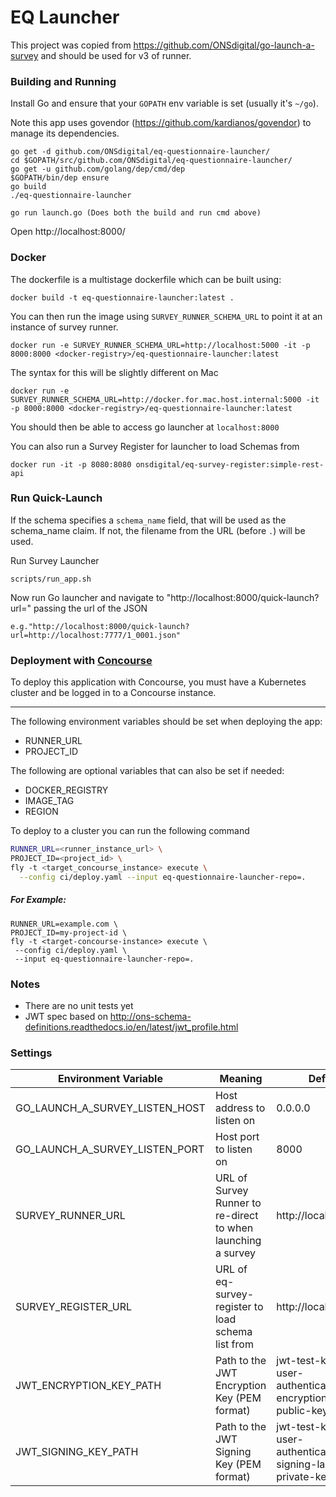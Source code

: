 # EQ Launcher

This project was copied from https://github.com/ONSdigital/go-launch-a-survey and should be used for v3 of runner.

### Building and Running
Install Go and ensure that your `GOPATH` env variable is set (usually it's `~/go`).

Note this app uses govendor (https://github.com/kardianos/govendor) to manage its dependencies.

```
go get -d github.com/ONSdigital/eq-questionnaire-launcher/
cd $GOPATH/src/github.com/ONSdigital/eq-questionnaire-launcher/
go get -u github.com/golang/dep/cmd/dep
$GOPATH/bin/dep ensure
go build
./eq-questionnaire-launcher

go run launch.go (Does both the build and run cmd above)

```

Open http://localhost:8000/

### Docker
The dockerfile is a multistage dockerfile which can be built using:

```
docker build -t eq-questionnaire-launcher:latest .
```

You can then run the image using `SURVEY_RUNNER_SCHEMA_URL` to point it at an instance of survey runner.

```
docker run -e SURVEY_RUNNER_SCHEMA_URL=http://localhost:5000 -it -p 8000:8000 <docker-registry>/eq-questionnaire-launcher:latest
```

The syntax for this will be slightly different on Mac

```
docker run -e SURVEY_RUNNER_SCHEMA_URL=http://docker.for.mac.host.internal:5000 -it -p 8000:8000 <docker-registry>/eq-questionnaire-launcher:latest
```

You should then be able to access go launcher at `localhost:8000`

You can also run a Survey Register for launcher to load Schemas from

```
docker run -it -p 8080:8080 onsdigital/eq-survey-register:simple-rest-api
```

### Run Quick-Launch
If the schema specifies a `schema_name` field, that will be used as the schema_name claim. If not, the filename from the URL (before `.`) will be used.

Run Survey Launcher
```
scripts/run_app.sh
```
Now run Go launcher and navigate to "http://localhost:8000/quick-launch?url=" passing the url of the JSON
```
e.g."http://localhost:8000/quick-launch?url=http://localhost:7777/1_0001.json"
```

### Deployment with [Concourse](https://concourse-ci.org/)

To deploy this application with Concourse, you must have a Kubernetes cluster and be logged in to a Concourse instance.

---

The following environment variables should be set when deploying the app:
- RUNNER_URL
- PROJECT_ID

The following are optional variables that can also be set if needed:
- DOCKER_REGISTRY
- IMAGE_TAG
- REGION

To deploy to a cluster you can run the following command

```sh
RUNNER_URL=<runner_instance_url> \
PROJECT_ID=<project_id> \
fly -t <target_concourse_instance> execute \
  --config ci/deploy.yaml --input eq-questionnaire-launcher-repo=.
```

##### For Example:
 ```
RUNNER_URL=example.com \
PROJECT_ID=my-project-id \
fly -t <target-concourse-instance> execute \
  --config ci/deploy.yaml \
  --input eq-questionnaire-launcher-repo=.
```

### Notes
* There are no unit tests yet
* JWT spec based on http://ons-schema-definitions.readthedocs.io/en/latest/jwt_profile.html

### Settings
Environment Variable | Meaning | Default
---------------------|---------|--------
GO_LAUNCH_A_SURVEY_LISTEN_HOST|Host address  to listen on|0.0.0.0
GO_LAUNCH_A_SURVEY_LISTEN_PORT|Host port to listen on|8000
SURVEY_RUNNER_URL|URL of Survey Runner to re-direct to when launching a survey|http://localhost:5000
SURVEY_REGISTER_URL|URL of eq-survey-register to load schema list from |http://localhost:8080
JWT_ENCRYPTION_KEY_PATH|Path to the JWT Encryption Key (PEM format)|jwt-test-keys/sdc-user-authentication-encryption-sr-public-key.pem
JWT_SIGNING_KEY_PATH|Path to the JWT Signing Key (PEM format)|jwt-test-keys/sdc-user-authentication-signing-launcher-private-key.pem
